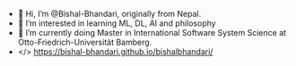 - 👋 Hi, I’m @Bishal-Bhandari, originally from Nepal.
- 👀 I’m interested in learning ML, DL, AI and philosophy
- 🌱 I’m currently doing Master in International Software System Science at Otto-Friedrich-Universität Bamberg.
- </> https://bishal-bhandari.github.io/bishalbhandari/

<!---
Bishal-Bhandari/Bishal-Bhandari is a ✨ special ✨ repository because its `README.md` (this file) appears on your GitHub profile.
You can click the Preview link to take a look at your changes.
--->
